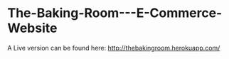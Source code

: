 ﻿# The-Baking-Room---E-Commerce-Website

A Live version can be found here: http://thebakingroom.herokuapp.com/
